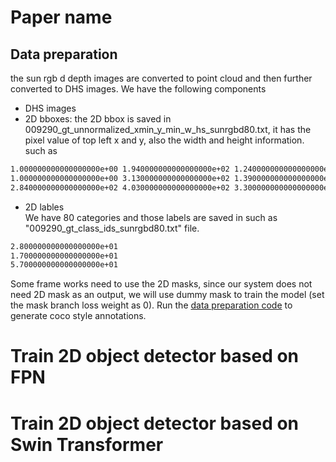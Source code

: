 # Paper name

## Data preparation  
the sun rgb d depth images are converted to point cloud and then further converted to 
DHS images. We have the following components
- DHS images
- 2D bboxes:
the 2D bbox is saved in 009290_gt_unnormalized_xmin_y_min_w_hs_sunrgbd80.txt, it has the pixel value of top left x and y, also the 
width and height information.
such as 
```bash
1.000000000000000000e+00 1.940000000000000000e+02 1.240000000000000000e+02 2.470000000000000000e+02
1.000000000000000000e+00 3.130000000000000000e+02 1.390000000000000000e+02 1.280000000000000000e+02
2.840000000000000000e+02 4.030000000000000000e+02 3.300000000000000000e+01 3.800000000000000000e+01
```
- 2D lables  
We have 80 categories and those labels are saved in such as "009290_gt_class_ids_sunrgbd80.txt" file.
```bash
2.800000000000000000e+01
1.700000000000000000e+01
5.700000000000000000e+01
```

Some frame works need to use the 2D masks, since our system does not need 2D mask as an output,
 we will use dummy mask to train the model (set the mask branch loss weight as 0).
Run the [data preparation code](.data_preparation/convert_sunrgbd_to_coco_style.py) to 
generate coco style annotations.

# Train 2D object detector based on FPN

# Train 2D object detector based on Swin Transformer

